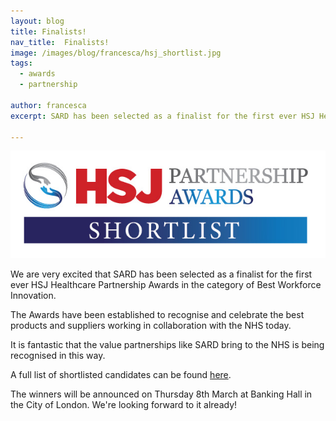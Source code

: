 ```yaml
---
layout: blog
title: Finalists!
nav_title:  Finalists!
image: /images/blog/francesca/hsj_shortlist.jpg
tags:
  - awards
  - partnership

author: francesca
excerpt: SARD has been selected as a finalist for the first ever HSJ Healthcare Partnership Awards in the category of Best Workforce Innovation.

---
```

<a href="https://partnership.hsj.co.uk"><img src= "/images/blog/francesca/hsj_shortlist.jpg"/></a>

We are very excited that SARD has been selected as a finalist for the first ever HSJ Healthcare Partnership Awards in the category of Best Workforce Innovation.

The Awards have been established to recognise and celebrate the best products and suppliers working in collaboration with the NHS today.

It is fantastic that the value partnerships like SARD bring to the NHS is being recognised in this way.

A full list of shortlisted candidates can be found <a href="https://partnership.hsj.co.uk/2018-shortlist">here</a>.

The winners will be announced on Thursday 8th March at Banking Hall in the City of London. We're looking forward to it already!



